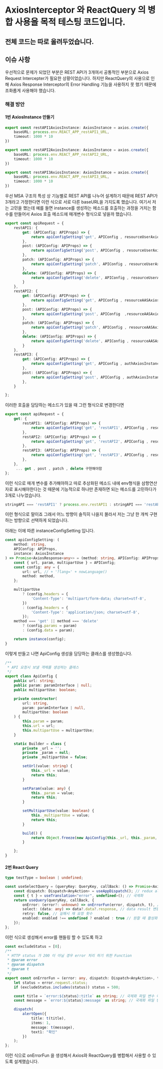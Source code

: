 # AxiosInterceptor 와 ReactQuery 의 병합 사용을 목적 테스팅 코드입니다.

## 전체 코드는 따로 올려두었습니다.

## 이슈 사항

우선적으로 문제가 되었던 부분은 REST API가 3개여서 공통적인 부분으로 Axios Request Intercepter가 필요한 상황이었습니다.
하지만 ReactQuery의 사용으로 인해 Axios Response Interceptor의 Error Handling 기능을 사용하지 못 했기 때문에 조화롭게 사용해야 했습니다.

### 해결 방안


#### 1번 AxiosInstance 만들기
```ts
export const restAPI1AxiosInstance: AxiosInstance = axios.create({
    baseURL: process.env.REACT_APP_restAPI1_URL,
    timeout: 1000 * 10
})

export const restAPI2AxiosInstance: AxiosInstance = axios.create({
    baseURL: process.env.REACT_APP_restAPI2_URL,
    timeout: 1000 * 10
})

export const restAPI3AxiosInstance: AxiosInstance = axios.create({
    baseURL: process.env.REACT_APP_restAPI3_URL,
    timeout: 1000 * 10
})
```
우선 MSA 구조의 특성 상 기능별로 REST API를 나누어 설계하기 때문에 REST API가 3개라고 가정한다면 이런 식으로 서로 다른 baseURL을 가지도록 했습니다. 여기서 저는 고민을 했는데 예를 들면
instance를 생성하는 메소드를 호출하는 과정을 거치는 함수를 만들어서 Axios 호출 메소드에 매개변수 형식으로 넣을까 했습니다. 

```ts
export const apiRequest = {
    restAPI1: {
        get: (APIConfig: APIProps) => {
            return apiConfigSetting('get', APIConfig , resourceUserAxiosInstance );
        },
        post: (APIConfig: APIProps) => {
            return apiConfigSetting('post', APIConfig , resourceUserAxiosInstance);
        },
        patch: (APIConfig: APIProps) => {
            return apiConfigSetting('patch', APIConfig , resourceUserAxiosInstance);
        },
        delete: (APIConfig: APIProps) => {
            return apiConfigSetting('delete', APIConfig , resourceUserAxiosInstance);
        }
    },
    restAPI2: {
        get: (APIConfig: APIProps) => {
            return apiConfigSetting('get', APIConfig , resourceAASAxiosInstance);
        },
        post: (APIConfig: APIProps) => {
            return apiConfigSetting('post', APIConfig  ,resourceAASAxiosInstance);
        },
        patch: (APIConfig: APIProps) => {
            return apiConfigSetting('patch', APIConfig , resourceAASAxiosInstance);
        },
        delete: (APIConfig: APIProps) => {
            return apiConfigSetting('delete', APIConfig , resourceAASAxiosInstance);
        }
    },
    restAPI3: {
        get: (APIConfig: APIProps) => {
            return apiConfigSetting('get', APIConfig , authAxiosInstance );
        },
        post: (APIConfig: APIProps) => {
            return apiConfigSetting('post', APIConfig , authAxiosInstance);
        },
    }

};
```
이러한 호출을 담당하는 메소드가 있을 때 그런 형식으로 변경한다면 


```ts
export const apiRequest = {
    get: {
        restAPI1: (APIConfig: APIProps) => {
            return apiConfigSetting('get', 'restAPI1', APIConfig , resourceUserAxiosInstance );
        },
        restAPI2: (APIConfig: APIProps) => {
            return apiConfigSetting('get', 'restAPI2', APIConfig , resourceUserAxiosInstance);
        },
        restAPI3: (APIConfig: APIProps) => {
            return apiConfigSetting('get', 'restAPI3', APIConfig , resourceUserAxiosInstance);
        },
    },
     ... get , post , patch , delete 구현해야함
};

```
이런 식으로 매개 변수를 추가해야하고 따로 추상화된 메소드 내에 env형식을 삼항연산자로 표시해야한다는 것 때문에 기능적으로 하나만 존재하면 되는 메소드를 고민하다가 3개로 나누었습니다.
```ts
stringAPI === 'restAPI1' ? process.env.restAPI1 : stringAPI === 'restAPI2' ? process.env.restAPI2
```
이런 형식으로 말이죠 그래서 어느 방향이 솔직히 나을지 몰라서 저는 그냥 한 개씩 구현하는 방향으로 선택하게 되었습니다.

아래는 이에 따른 instanceConfigSetting 입니다.
```ts
const apiConfigSetting: (
    method: string,
    APIConfig: APIProps,
    instance: AxiosInstance
) => Promise<AxiosResponse<any>> = (method: string, APIConfig: APIProps , instance: AxiosInstance) => {
    const { url, param, multipartUse } = APIConfig;
    const config: any = {
        url: url, // + '?lang=' + nowLanguage()
        method: method,
    };

    multipartUse
        ? (config.headers = {
            'Content-Type': 'multipart/form-data; charset=utf-8',
        })
        : (config.headers = {
            'Content-Type': 'application/json; charset=utf-8',
        });
    method === 'get' || method === 'delete'
        ? (config.params = param)
        : (config.data = param);

    return instance(config);
}
```

이렇게 만들고 나면 ApiConfig 생성을 담당하는 클래스를 생성했습니다.

```ts
/**
 * API 요청시 보낼 객체를 생성하는 클래스
 */
export class ApiConfig {
    public url: string;
    public param: paramInterface | null;
    public multipartUse: boolean;

    private constructor(
        url: string,
        param: paramInterface | null,
        multipartUse: boolean
    ) {
        this.param = param;
        this.url = url;
        this.multipartUse = multipartUse;
    }

    static Builder = class {
        private _url = '';
        private _param = null;
        private _multipartUse = false;

        setUrl(value: string) {
            this._url = value;
            return this;
        }

        setParam(value: any) {
            this._param = value;
            return this;
        }

        setMultipartUse(value: boolean) {
            this._multipartUse = value;
            return this;
        }

        build() {
            return Object.freeze(new ApiConfig(this._url, this._param, this._multipartUse));
        }

    };
}
```


#### 2번 React Query

```ts
type testType = boolean | undefined;

const useSelectQuery = (queryKey: QueryKey, callBack: () => Promise<AxiosResponse<any, any>>, enabled?: testType) => {
    const dispatch: Dispatch<AnyAction> = useAppDispatch(); // redux alert 상태 값
    const { t } = useTranslation<"error", undefined>(); // 국제화
    return useQuery(queryKey, callBack, {
        onError: (error?: unknown) => onErrorFun(error, dispatch, t), // error 발생 할 경우 타는 function
        select: (data: any) => data?.data?.response, // data result 변환처리
        retry: false, // 실패시 재 요청 횟수
        enabled: enabled !== undefined ? enabled : true // 원할 때 활성화 시키기 위한 Boolean 값 
    });
};
```

이런 식으로 생성해서 error를 핸들링 할 수 있도록 하고


```ts
const excludeStatus = [0];
/**
 * HTTP status 가 200 이 아닐 경우 error 처리 하기 위한 Function
 * @param error
 * @param dispatch
 * @param t
 */
export const onErrorFun = (error: any, dispatch: Dispatch<AnyAction>, t: TFunction<"error", undefined, "error">) => {
    let status = error.request.status;
    if (excludeStatus.includes(status)) status = 500;

    const title = `error:${status}:title` as string; // 국제화 파일 변수 이름
    const message = `error:${status}:message` as string; // 국제화 파일 변수 이름

    dispatch(
        alertOpen({
            title: t(title),
            items: 1,
            message: t(message),
            text1: "확인"
        })
    );
};
```

이런 식으로 onErrorFun 을 생성해서 Axios와 ReactQuery를 병합해서 사용할 수 있도록 설계했습니다.
